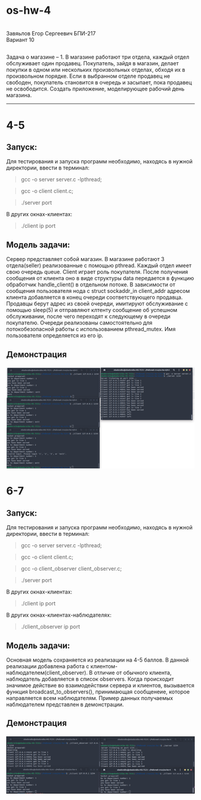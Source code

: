 # os-hw-4
<br/> Завяьлов Егор Сергеевич БПИ-217<br/> Вариант 10

## 
Задача о магазине – 1. В магазине работают три отдела, каждый отдел обслуживает один продавец. Покупатель, зайдя в магазин, делает покупки в одном или нескольких произвольных отделах, обходя их в произвольном порядке. Если в выбранном отделе
продавец не свободен, покупатель становится в очередь и засыпает,
пока продавец не освободится. Создать приложение, моделирующее рабочий день магазина.

---- 
# 4-5
## Запуск:

Для тестирования и запуска программ необходимо,
находясь в нужной директории, ввести в терминал:

> gcc -o server server.c -lpthread;

> gcc -o client client.c;

> ./server port

В других окнах-клиентах:
> ./client ip port
## Модель задачи:
Сервер представляет собой магазин. В магазине работают 3 отдела(seller) реализованные с помощью pthread. Каждый отдел имеет свою очередь queue. Client играет роль покупателя. После получения сообщения от клиента оно в виде структуры data передается в функцию обработчик handle_client() в отдельном потоке. В зависимости от сообщения пользователя нода с struct sockaddr_in client_addr адресом клиента добавляется в конец очереди соответствующего продавца. Продавцы берут адрес из своей очереди, имитируют обслуживание с помощью sleep(5) и отправляют клтенту сообщение об успешном обслуживании, после чего переходят к следующему в очереди покупателю. Очереди реализованы самостоятельно для потокобезопасной работы с использованием pthread_mutex. Имя пользователя определяется из его ip.
  
  
## Демонстрация 
  ### ![Иллюстрация](4-5/1.png)
  
# 6-7
## Запуск:

Для тестирования и запуска программ необходимо,
находясь в нужной директории, ввести в терминал:

> gcc -o server server.c -lpthread;

> gcc -o client client.c;

> gcc -o client_observer client_observer.c;

> ./server port

В других окнах-клиентах:
> ./client ip port

В других окнах-клиентах-наблюдателях:
> ./client_observer ip port
## Модель задачи:
Основная модель сохраняется из реализации на 4-5 баллов. В данной реализации добавлена работа с клиентом-наблюдателем(client_observer). В отличие от обычного клиента, наблюдатель добавляется в список observers. Когда происходит значимое действие во взаимодействии сервера и клиентов, вызывается функция broadcast_to_observers(), принимающая сообщенеие, которое направляется всем наблюдателям. Пример данных получаемых наблюдателем представлен в демонстрации.
  
  
## Демонстрация 
  ### ![Иллюстрация](6-7/1.png)
